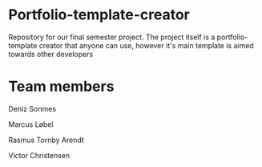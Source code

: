 # Portfolio-template-creator
Repository for our final semester project. The project itself is a portfolio-template creator that anyone can use, however it's main template is aimed towards other developers

# Team members
Deniz Sonmes

Marcus Løbel

Rasmus Tornby Arendt

Victor Christensen
